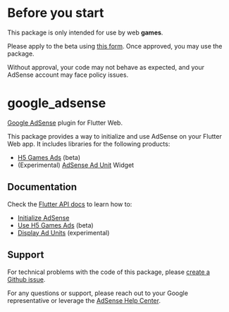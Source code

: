 # Before you start

This package is only intended for use by web **games**.

Please apply to the beta using [this form]( https://adsense.google.com/start/h5-beta/?src=flutter). Once approved, you may use the package.

Without approval, your code may not behave as expected, and your AdSense account may face policy issues.

# google_adsense

[Google AdSense](https://adsense.google.com/start/) plugin for Flutter Web.

This package provides a way to initialize and use AdSense on your Flutter Web app.
It includes libraries for the following products:

* [H5 Games Ads](https://adsense.google.com/start/h5-games-ads/) (beta)
* (Experimental) [AdSense Ad Unit](https://support.google.com/adsense/answer/9183549) Widget

## Documentation

Check the [Flutter API docs](https://pub.dev/documentation/google_adsense/latest/)
to learn how to:

* [Initialize AdSense](https://pub.dev/documentation/google_adsense/latest/topics/Initialization-topic.html)
* [Use H5 Games Ads](https://pub.dev/documentation/google_adsense/latest/topics/H5%20Games%20Ads-topic.html) (beta)
* [Display Ad Units](https://pub.dev/documentation/google_adsense/latest/topics/Ad%20Units-topic.html) (experimental)

## Support

For technical problems with the code of this package, please
[create a Github issue](https://github.com/flutter/flutter/issues/new?assignees=&labels=&projects=&template=9_first_party_packages.yml).

For any questions or support, please reach out to your Google representative or
leverage the [AdSense Help Center](https://support.google.com/adsense#topic=3373519).

